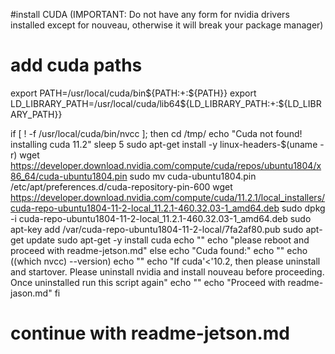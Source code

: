 #install CUDA (IMPORTANT: Do not have any form for nvidia drivers installed except for nouveau, otherwise it will break your package manager)

# add cuda paths
export PATH=/usr/local/cuda/bin${PATH:+:${PATH}}
export LD_LIBRARY_PATH=/usr/local/cuda/lib64${LD_LIBRARY_PATH:+:${LD_LIBRARY_PATH}}

if [ ! -f /usr/local/cuda/bin/nvcc ]; then
	cd /tmp/
	echo "Cuda not found! installing cuda 11.2"
	sleep 5
	sudo apt-get install -y linux-headers-$(uname -r)
	wget https://developer.download.nvidia.com/compute/cuda/repos/ubuntu1804/x86_64/cuda-ubuntu1804.pin
	sudo mv cuda-ubuntu1804.pin /etc/apt/preferences.d/cuda-repository-pin-600
	wget https://developer.download.nvidia.com/compute/cuda/11.2.1/local_installers/cuda-repo-ubuntu1804-11-2-local_11.2.1-460.32.03-1_amd64.deb
	sudo dpkg -i cuda-repo-ubuntu1804-11-2-local_11.2.1-460.32.03-1_amd64.deb
	sudo apt-key add /var/cuda-repo-ubuntu1804-11-2-local/7fa2af80.pub
	sudo apt-get update
	sudo apt-get -y install cuda
	echo ""
	echo "please reboot and proceed with readme-jetson.md"
else
	echo "Cuda found:"
	echo ""
	echo $($(which nvcc) --version)
	echo ""
	echo "If cuda'<'10.2, then please uninstall and startover. Please uninstall nvidia and install nouveau before proceeding. Once uninstalled run this script again"
	echo ""
	echo "Proceed with readme-jason.md"
fi



# continue with readme-jetson.md
